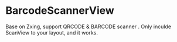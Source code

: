 # BarcodeScannerView
Base on Zxing, support QRCODE &amp; BARCODE scanner . Only inculde ScanView to your layout, and it works.
